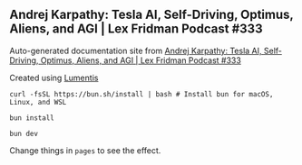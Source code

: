 ## Andrej Karpathy: Tesla AI, Self-Driving, Optimus, Aliens, and AGI | Lex Fridman Podcast #333

Auto-generated documentation site from [Andrej Karpathy: Tesla AI, Self-Driving, Optimus, Aliens, and AGI | Lex Fridman Podcast #333
](https://www.youtube.com/watch?v=cdiD-9MMpb0)

Created using [Lumentis](https://github.com/hrishioa/lumentis)

`curl -fsSL https://bun.sh/install | bash # Install bun for macOS, Linux, and WSL`

`bun install`

`bun dev`

Change things in `pages` to see the effect.
